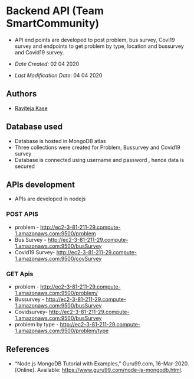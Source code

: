 # Backend API (Team SmartCommunity)

* API end points are developed to post problem, bus survey,  Covi19 survey and endpoints to get problem by type, location and bussurvey and Covid19 survey.

* *Date Created*: 02 04 2020
* *Last Modification Date*: 04 04 2020

## Authors

* [Raviteja Kase](B00823644) 


## Database used
* Database is hosted in MongoDB atlas
* Three collections were created for Problem, Bussurvey and Covid19 survey
* Database is connected using username and password , hence data is secured

## APIs development
* APIs are developed in nodejs

### POST APIS
* problem - http://ec2-3-81-211-29.compute-1.amazonaws.com:9500/problem
* Bus Survey - http://ec2-3-81-211-29.compute-1.amazonaws.com:9500/busSurvey
* Covid19 Survey- http://ec2-3-81-211-29.compute-1.amazonaws.com:9500/covSurvey

### GET Apis
* problem - http://ec2-3-81-211-29.compute-1.amazonaws.com:9500/problem/
* Bussurvey - http://ec2-3-81-211-29.compute-1.amazonaws.com:9500/busSurvey
* Covidsurvey- http://ec2-3-81-211-29.compute-1.amazonaws.com:9500/busSurvey
* problem by type - http://ec2-3-81-211-29.compute-1.amazonaws.com:9500/problem/type

## References
* “Node.js MongoDB Tutorial with Examples,” Guru99.com, 16-Mar-2020. [Online]. Available: https://www.guru99.com/node-js-mongodb.html. 
‌